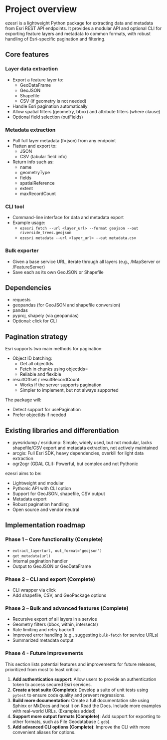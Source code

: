 # Project overview

ezesri is a lightweight Python package for extracting data and metadata from Esri REST API endpoints. It provides a modular API and optional CLI for exporting feature layers and metadata to common formats, with robust handling of Esri-specific pagination and filtering.

## Core features

### Layer data extraction
- Export a feature layer to:
  - GeoDataFrame
  - GeoJSON
  - Shapefile
  - CSV (if geometry is not needed)
- Handle Esri pagination automatically
- Allow spatial filters (geometry, bbox) and attribute filters (where clause)
- Optional field selection (outFields)

### Metadata extraction
- Pull full layer metadata (f=json) from any endpoint
- Flatten and export to:
  - JSON
  - CSV (tabular field info)
- Return info such as:
  - name
  - geometryType
  - fields
  - spatialReference
  - extent
  - maxRecordCount

### CLI tool
- Command-line interface for data and metadata export
- Example usage:
  - `ezesri fetch --url <layer_url> --format geojson --out riverside_trees.geojson`
  - `ezesri metadata --url <layer_url> --out metadata.csv`

### Bulk exporter
- Given a base service URL, iterate through all layers (e.g., /MapServer or /FeatureServer)
- Save each as its own GeoJSON or Shapefile

## Dependencies
- requests
- geopandas (for GeoJSON and shapefile conversion)
- pandas
- pyproj, shapely (via geopandas)
- Optional: click for CLI

## Pagination strategy
Esri supports two main methods for pagination:

- Object ID batching:
  - Get all objectIds
  - Fetch in chunks using objectIds=<comma-separated-list>
  - Reliable and flexible
- resultOffset / resultRecordCount:
  - Works if the server supports pagination
  - Simpler to implement, but not always supported

The package will:
- Detect support for usePagination
- Prefer objectIds if needed

## Existing libraries and differentiation

- pyesridump / esridump: Simple, widely used, but not modular, lacks shapefile/CSV export and metadata extraction, not actively maintained
- arcgis: Full Esri SDK, heavy dependencies, overkill for light data extraction
- ogr2ogr (GDAL CLI): Powerful, but complex and not Pythonic

ezesri aims to be:
- Lightweight and modular
- Pythonic API with CLI option
- Support for GeoJSON, shapefile, CSV output
- Metadata export
- Robust pagination handling
- Open source and vendor neutral

## Implementation roadmap

### Phase 1 – Core functionality (Complete)
- `extract_layer(url, out_format='geojson')`
- `get_metadata(url)`
- Internal pagination handler
- Output to GeoJSON or GeoDataFrame

### Phase 2 – CLI and export (Complete)
- CLI wrapper via click
- Add shapefile, CSV, and GeoPackage options

### Phase 3 – Bulk and advanced features (Complete)
- Recursive export of all layers in a service
- Geometry filters (bbox, within, intersects)
- Rate limiting and retry backoff
- Improved error handling (e.g., suggesting `bulk-fetch` for service URLs)
- Summarized metadata output

### Phase 4 - Future improvements

This section lists potential features and improvements for future releases, prioritized from most to least critical.

1.  **Add authentication support**: Allow users to provide an authentication token to access secured Esri services.
2.  **Create a test suite (Complete)**: Develop a suite of unit tests using `pytest` to ensure code quality and prevent regressions.
3.  **Build more documentation**: Create a full documentation site using Sphinx or MkDocs and host it on Read the Docs. Include more examples with real-world URLs. (Examples added)
4.  **Support more output formats (Complete)**: Add support for exporting to other formats, such as File Geodatabase (`.gdb`).
5.  **Add advanced CLI options (Complete)**: Improve the CLI with more convenient aliases for options. 